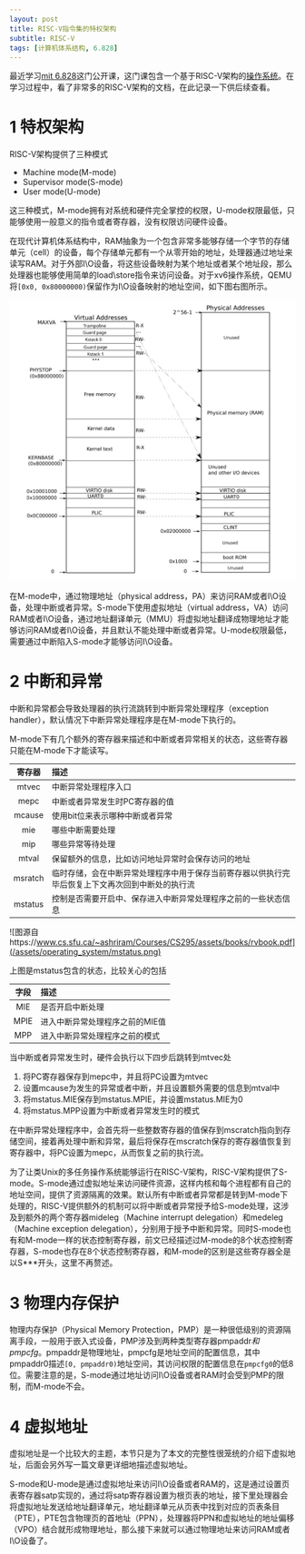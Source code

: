 ```yaml
---
layout: post
title: RISC-V指令集的特权架构
subtitle: RISC-V
tags: [计算机体系结构, 6.828]
---
```


最近学习[mit 6.828](https://pdos.csail.mit.edu/6.828/2023/schedule.html)这门公开课，这门课包含一个基于RISC-V架构的[操作系统](https://github.com/mit-pdos/xv6-riscv)。在学习过程中，看了非常多的RISC-V架构的文档，在此记录一下供后续查看。

# 1 特权架构

RISC-V架构提供了三种模式
- Machine mode(M-mode)
- Supervisor mode(S-mode)
- User mode(U-mode)

这三种模式，M-mode拥有对系统和硬件完全掌控的权限，U-mode权限最低，只能够使用一般意义的指令或者寄存器，没有权限访问硬件设备。

在现代计算机体系结构中，RAM抽象为一个包含非常多能够存储一个字节的存储单元（cell）的设备，每个存储单元都有一个从零开始的地址，处理器通过地址来读写RAM。对于外部I\O设备，将这些设备映射为某个地址或者某个地址段，那么处理器也能够使用简单的load\store指令来访问设备。对于xv6操作系统，QEMU将`[0x0, 0x80000000)`保留作为I\O设备映射的地址空间，如下图右图所示。

![源自https://pdos.csail.mit.edu/6.828/2023/xv6/book-riscv-rev3.pdf](/assets/operating_system/physical_memory_space.png)

在M-mode中，通过物理地址（physical address，PA）来访问RAM或者I\O设备，处理中断或者异常。S-mode下使用虚拟地址（virtual address，VA）访问RAM或者I\O设备，通过地址翻译单元（MMU）将虚拟地址翻译成物理地址才能够访问RAM或者I\O设备，并且默认不能处理中断或者异常。U-mode权限最低，需要通过中断陷入S-mode才能够访问I\O设备。

# 2 中断和异常
中断和异常都会导致处理器的执行流跳转到中断异常处理程序（exception handler），默认情况下中断异常处理程序是在M-mode下执行的。

M-mode下有几个额外的寄存器来描述和中断或者异常相关的状态，这些寄存器只能在M-mode下才能读写。

|寄存器|描述|
|:-:|:-|
|mtvec|中断异常处理程序入口|
|mepc|中断或者异常发生时PC寄存器的值|
|mcause|使用bit位来表示哪种中断或者异常|
|mie|哪些中断需要处理|
|mip|哪些异常等待处理|
|mtval|保留额外的信息，比如访问地址异常时会保存访问的地址|
|msratch|临时存储，会在中断异常处理程序中用于保存当前寄存器以供执行完毕后恢复上下文再次回到中断处的执行流|
|mstatus|控制是否需要开启中、保存进入中断异常处理程序之前的一些状态信息|

![图源自https://www.cs.sfu.ca/~ashriram/Courses/CS295/assets/books/rvbook.pdf](/assets/operating_system/mstatus.png)

上图是mstatus包含的状态，比较关心的包括

|字段|描述|
|:-:|:-|
|MIE|是否开启中断处理|
|MPIE|进入中断异常处理程序之前的MIE值|
|MPP|进入中断异常处理程序之前的模式|

当中断或者异常发生时，硬件会执行以下四步后跳转到mtvec处

1. 将PC寄存器保存到mepc中，并且将PC设置为mtvec
2. 设置mcause为发生的异常或者中断，并且设置额外需要的信息到mtval中
3. 将mstatus.MIE保存到mstatus.MPIE，并设置mstatus.MIE为0
4. 将mstatus.MPP设置为中断或者异常发生时的模式

在中断异常处理程序中，会首先将一些整数寄存器的值保存到mscratch指向到存储空间，接着再处理中断和异常，最后将保存在mscratch保存的寄存器值恢复到寄存器中，将PC设置为mepc，从而恢复之前的执行流。

为了让类Unix的多任务操作系统能够运行在RISC-V架构，RISC-V架构提供了S-mode。S-mode通过虚拟地址来访问硬件资源，这样内核和每个进程都有自己的地址空间，提供了资源隔离的效果。默认所有中断或者异常都是转到M-mode下处理的，RISC-V提供额外的机制可以将中断或者异常授予给S-mode处理，这涉及到额外的两个寄存器mideleg（Machine interrupt delegation）和medeleg（Machine exception delegation），分别用于授予中断和异常。同时S-mode也有和M-mode一样的状态控制寄存器，前文已经描述过M-mode的8个状态控制寄存器，S-mode也存在8个状态控制寄存器，和M-mode的区别是这些寄存器全是以S***开头，这里不再赘述。

# 3 物理内存保护

物理内存保护（Physical Memory Protection，PMP）是一种很低级别的资源隔离手段，一般用于嵌入式设备，PMP涉及到两种类型寄存器pmpaddr*和pmpcfg*。pmpaddr是物理地址，pmpcfg是地址空间的配置信息，其中pmpaddr0描述`[0, pmpaddr0)`地址空间，其访问权限的配置信息在`pmpcfg0`的低8位。需要注意的是，S-mode通过地址访问I\O设备或者RAM时会受到PMP的限制，而M-mode不会。

# 4 虚拟地址
虚拟地址是一个比较大的主题，本节只是为了本文的完整性很笼统的介绍下虚拟地址，后面会另外写一篇文章更详细地描述虚拟地址。

S-mode和U-mode是通过虚拟地址来访问I\O设备或者RAM的，这是通过设置页表寄存器satp实现的，通过将satp寄存器设置为根页表的地址，接下里处理器会将虚拟地址发送给地址翻译单元，地址翻译单元从页表中找到对应的页表条目（PTE），PTE包含物理页的首地址（PPN），处理器将PPN和虚拟地址的地址偏移（VPO）结合就形成物理地址，那么接下来就可以通过物理地址来访问RAM或者I\O设备了。
